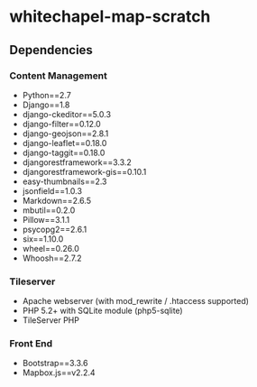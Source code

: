 # whitechapel-map-scratch

## Dependencies

### Content Management

* Python==2.7
* Django==1.8
* django-ckeditor==5.0.3
* django-filter==0.12.0
* django-geojson==2.8.1
* django-leaflet==0.18.0
* django-taggit==0.18.0
* djangorestframework==3.3.2
* djangorestframework-gis==0.10.1
* easy-thumbnails==2.3
* jsonfield==1.0.3
* Markdown==2.6.5
* mbutil==0.2.0
* Pillow==3.1.1
* psycopg2==2.6.1
* six==1.10.0
* wheel==0.26.0
* Whoosh==2.7.2

### Tileserver

* Apache webserver (with mod_rewrite / .htaccess supported)
* PHP 5.2+ with SQLite module (php5-sqlite)
* TileServer PHP

### Front End

* Bootstrap==3.3.6
* Mapbox.js==v2.2.4
